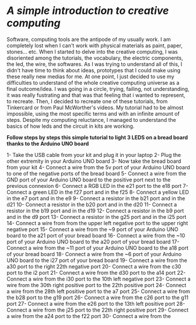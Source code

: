 # *A simple introduction to creative computing*

Software, computing tools are the antipode of my usually work. I am completely lost when I can't work with physical materials as paint, paper, stones... etc. When I started to delve into the creative computing, I was disoriented among the tutorials, the vocabulary, the electric components, the led, the wire, the softwares. As I was trying to understand all of this, I didn't have time to think about ideas, prototypes that I could make using these really new medias for me. At one point, I just decided to use my difficulties to understand of the whole creative computing universe as a final outcome/idea. I was going in a circle, trying, failing, not understanding, it was really fustrating and that was that feeling that i wanted to represent, to recreate. Then, I decided to recreate one of these tutorials, from Tinkercard or from Paul McWorther's videos. My tutorial had to be almost impossible, using the most specific terms and with an infinite amount of steps. 
Despite my computing reluctance, I managed to understand the basics of how leds and the circuit in kits are working. 

**Follow steps by steps this simple tutorial to light 3 LEDS on a bread board thanks to the Arduino UNO board**

1- Take the USB cable from your kit and plug it in your laptop
2- Plug the other extremity in your Arduino UNO board
3- Now take the bread board from your kit
4- Connect a wire from the 5v port of your Arduino UNO board to one of the negative ports of the bread board
5- Connect a wire from the GND port of your Arduino UNO board to the positive port next to the previous connexion
6- Connect a RGB LED in the e21 port to the e18 port
7- Connect a green LED in the f27 port and in the f25
8- Connect a yellow LED in the e7 port and in the e9
9- Connect a resistor in the b21 port and in the d21
10- Connect a resistor in the b20 port and in the d20
11- Connect a resistor in the b19 port and in the d19
12- Connect a resistor in the b9 port and in the d9 port
13- Connect a resistor in the g25 port and in the i25 port
14- Connect a wire from from the upper left negative port to the upper right negative port
15- Connect a wire from the ~9 port of your Arduino UNO board to the a21 port of your bread board
16- Connect a wire from the ~10 port of your Arduino UNO board to the a20 port of your bread board
17- Connect a wire from the ~11 port of your Arduino UNO board to the a18 port of your bread board
18- Connect a wire from the ~6 port of your Arduino UNO board to the i27 port of your bread board
19- Connect a wire from the a30 port to the right 22th negative port
20- Connect a wire from the c30 port to the i2 port
21- Connect a wire from the d30 port to the a14 port
22- Connect a wire from the i30 port to the 10th left negative port
23- Connect a wire from the 30th right positive port to the 22th positive port
24- Connect a wire from the 28th left positive port to the a7 port 
25- Connect a wire from the b28 port to the g19 port
26- Connect a wire from the c26 port to the g11 port
27- Connect a wire from the e26 port to the 13th left positive port
28- Connect a wire from the j25 port to the 22th right positive port
29- Connect a wire from the a24 port to the f22 port
30- Connect a wire from the












